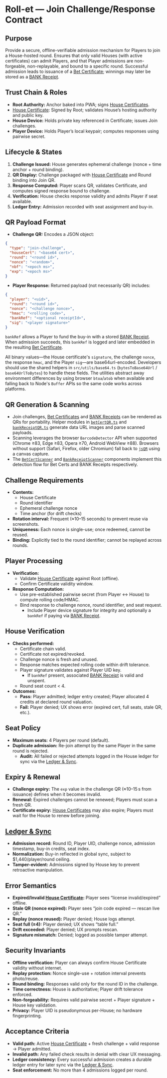 # Roll-et — Join Challenge/Response Contract

## Purpose
Provide a secure, offline-verifiable admission mechanism for Players to join a House-hosted round. Ensures that only valid Houses (with active certificates) can admit Players, and that Player admissions are non-forgeable, non-replayable, and bound to a specific round. Successful admission leads to issuance of a [Bet Certificate](./bet_certificate_contract.md); winnings may later be stored as a [BANK Receipt](./bank_receipt_contract.md).

## Trust Chain & Roles
- **Root Authority:** Anchor baked into PWA; signs [House Certificates](./house_certificate_contract.md).
- [House Certificate](./house_certificate_contract.md): Signed by Root; validates House’s hosting authority and public key.
- **House Device:** Holds private key referenced in Certificate; issues Join challenges.  
- **Player Device:** Holds Player’s local keypair; computes responses using pairwise secret.  

## Lifecycle & States
1. **Challenge Issued:** House generates ephemeral challenge (nonce + time anchor + round binding).  
 2. **QR Display:** Challenge packaged with [House Certificate](./house_certificate_contract.md) and Round binding into Join QR.
3. **Response Computed:** Player scans QR, validates Certificate, and computes signed response bound to challenge.
4. **Verification:** House checks response validity and admits Player if seat available.
5. **Ledger Entry:** Admission recorded with seat assignment and buy-in.

## QR Payload Format
- **Challenge QR:** Encodes a JSON object:

```json
{
  "type": "join-challenge",
  "houseCert": "<base64 cert>",
  "round": "<round id>",
  "nonce": "<random>",
  "nbf": "<epoch ms>",
  "exp": "<epoch ms>"
}
```

- **Player Response:** Returned payload (not necessarily QR) includes:

```json
{
  "player": "<uid>",
  "round": "<round id>",
  "nonce": "<challenge nonce>",
  "hmac": "<rolling code>",
  "bankRef": "<optional receiptId>",
  "sig": "<player signature>"
}
```

`bankRef` allows a Player to fund the buy-in with a stored [BANK Receipt](./bank_receipt_contract.md). When admission succeeds, this `bankRef` is logged and later embedded in the resulting [Bet Certificate](./bet_certificate_contract.md).

All binary values—the House certificate's `signature`, the challenge `nonce`, the response `hmac`, and the Player `sig`—are base64url-encoded. Developers should use the shared helpers in `src/utils/base64.ts` (`bytesToBase64Url` / `base64UrlToBytes`) to handle these fields. The utilities abstract away environment differences by using browser `btoa`/`atob` when available and falling back to Node's `Buffer` APIs so the same code works across platforms.

## QR Generation & Scanning
- Join challenges, [Bet Certificates](./bet_certificate_contract.md) and [BANK Receipts](./bank_receipt_contract.md) can be rendered as QRs for portability. Helper modules in [`betCertQR.ts`](../src/betCertQR.ts) and [`bankReceiptQR.ts`](../src/bankReceiptQR.ts) generate data URL images and parse scanned payloads.
- Scanning leverages the browser `BarcodeDetector` API when supported (Chrome ≥83, Edge ≥83, Opera ≥70, Android WebView ≥88). Browsers without support (Safari, Firefox, older Chromium) fall back to [`jsQR`](https://github.com/cozmo/jsQR) using a canvas capture.
- The [`BetCertScanner`](../src/components/BetCertScanner.tsx) and [`BankReceiptScanner`](../src/components/BankReceiptScanner.tsx) components implement this detection flow for Bet Certs and BANK Receipts respectively.

## Challenge Requirements
- **Contents:**  
  - House Certificate  
  - Round identifier  
  - Ephemeral challenge nonce  
  - Time anchor (for drift checks)  
- **Rotation interval:** Frequent (≈10–15 seconds) to prevent reuse via screenshots.  
- **Uniqueness:** Each nonce is single-use; once redeemed, cannot be reused.  
- **Binding:** Explicitly tied to the round identifier; cannot be replayed across rounds.  

## Player Processing
- **Verification:**  
    - Validate [House Certificate](./house_certificate_contract.md) against Root (offline).
  - Confirm Certificate validity window.  
- **Response Computation:**  
  - Use pre-established pairwise secret (from Player ↔ House) to compute rolling code/HMAC.  
  - Bind response to challenge nonce, round identifier, and seat request.
    - Include Player device signature for integrity and optionally a `bankRef` if paying via [BANK Receipt](./bank_receipt_contract.md).

## House Verification
- **Checks performed:**  
  - Certificate chain valid.  
  - Certificate not expired/revoked.  
  - Challenge nonce is fresh and unused.
  - Response matches expected rolling code within drift tolerance.
  - Player signature validates against Player UID key.
    - If `bankRef` present, associated [BANK Receipt](./bank_receipt_contract.md) is valid and unspent.
  - Round seat count < 4.
- **Outcomes:**  
  - **Pass:** Player admitted; ledger entry created; Player allocated 4 credits at declared round valuation.
  - **Fail:** Player denied; UX shows error (expired cert, full seats, stale QR, etc.).

## Seat Policy
- **Maximum seats:** 4 Players per round (default).
- **Duplicate admission:** Re-join attempt by the same Player in the same round is rejected.
  - **Audit:** All failed or rejected attempts logged in the House ledger for sync via the [Ledger & Sync](./ledger_sync_contract.md).

## Expiry & Renewal
- **Challenge expiry:** The `exp` value in the challenge QR (≈10–15 s from issuance) defines when it becomes invalid.
- **Renewal:** Expired challenges cannot be renewed; Players must scan a fresh QR.
- **Certificate expiry:** [House Certificates](./house_certificate_contract.md) may also expire; Players must wait for the House to renew before joining.

## [Ledger & Sync](./ledger_sync_contract.md)
- **Admission record:** Round ID, Player UID, challenge nonce, admission timestamp, buy-in credits, seat index.  
- **Normalization:** Buy-in reflected in global sync, subject to $1,440/player/round ceiling.  
- **Tamper-evident:** Admissions signed by House key to prevent retroactive manipulation.

## Error Semantics
- **Expired/Invalid [House Certificate](./house_certificate_contract.md):** Player sees “license invalid/expired” offline.
- **Stale QR (nonce expired):** Player sees “join code expired — rescan live QR.”  
- **Replay (nonce reused):** Player denied; House logs attempt.  
- **Seat full (≥4):** Player denied; UX shows “table full.”  
- **Drift exceeded:** Player denied; UX prompts rescan.  
- **Signature mismatch:** Denied; logged as possible tamper attempt.

## Security Invariants
- **Offline verification:** Player can always confirm House Certificate validity without internet.  
- **Replay protection:** Nonce single-use + rotation interval prevents photo/reuse.  
- **Round binding:** Responses valid only for the round ID in the challenge.  
- **Time correctness:** House is authoritative; Player drift tolerance enforced.  
- **Non-forgeability:** Requires valid pairwise secret + Player signature + House key validation.  
- **Privacy:** Player UID is pseudonymous per-House; no hardware fingerprinting.  

## Acceptance Criteria
- **Valid path:** Active [House Certificate](./house_certificate_contract.md) + fresh challenge + valid response → Player admitted.
- **Invalid path:** Any failed check results in denial with clear UX messaging.  
- **Ledger consistency:** Every successful admission creates a durable ledger entry for later sync via the [Ledger & Sync](./ledger_sync_contract.md).
- **Seat enforcement:** No more than 4 admissions logged per round.  
